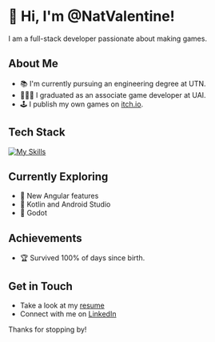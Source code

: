 # 👋 Hi, I'm @NatValentine! 

I am a full-stack developer passionate about making games.


## About Me

- 📚 I'm currently pursuing an engineering degree at UTN.
- 👨🏻‍🎓 I graduated as an associate game developer at UAI.
- 🕹️ I publish my own games on [itch.io](https://natvalentine.itch.io/).


## Tech Stack
[![My Skills](https://skillicons.dev/icons?i=html,css,js,ts,nodejs,nestjs,angular,postgresql,cs,unity,godot,figma,java,androidstudio,kotlin)](https://skillicons.dev)


## Currently Exploring

- 🚀 New Angular features
- 🚀 Kotlin and Android Studio
- 🚀 Godot


## Achievements

- 🏆 Survived 100% of days since birth.


## Get in Touch

- Take a look at my [resume](https://www.natvalentine.com/resume)
- Connect with me on [LinkedIn](https://linkedin.com/in/natvalentine)


Thanks for stopping by!
